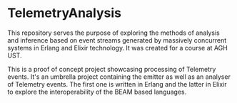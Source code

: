# TelemetryAnalysis

This repository serves the purpose of exploring the methods of analysis and inference based on event streams generated by massively concurrent systems in Erlang and Elixir technology.
It was created for a course at AGH UST.

This is a proof of concept project showcasing processing of Telemetry events.
It's an umbrella project containing the emitter as well as 
an analyser of Telemetry events.
The first one is written in Erlang and the latter in Elixir to explore the
interoperability of the BEAM based languages.

